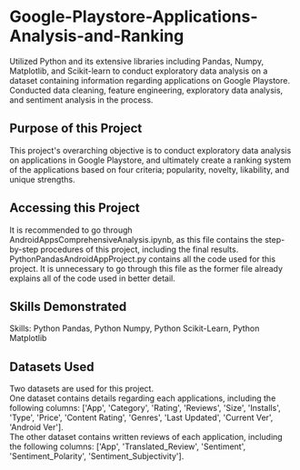 # Google-Playstore-Applications-Analysis-and-Ranking
Utilized Python and its extensive libraries including Pandas, Numpy, Matplotlib, and Scikit-learn to conduct exploratory data analysis on a dataset containing information regarding applications on Google Playstore. Conducted data cleaning, feature engineering, exploratory data analysis, and sentiment analysis in the process.

## Purpose of this Project
This project's overarching objective is to conduct exploratory data analysis on applications in Google Playstore, and ultimately create a ranking system of the applications based on four criteria; popularity, novelty, likability, and unique strengths.

## Accessing this Project
It is recommended to go through AndroidAppsComprehensiveAnalysis.ipynb, as this file contains the step-by-step procedures of this project, including the final results. PythonPandasAndroidAppProject.py contains all the code used for this project. It is unnecessary to go through this file as the former file already explains all of the code used in better detail.

## Skills Demonstrated
Skills: Python Pandas, Python Numpy, Python Scikit-Learn, Python Matplotlib

## Datasets Used
Two datasets are used for this project.  
One dataset contains details regarding each applications, including the following columns: ['App', 'Category', 'Rating', 'Reviews', 'Size', 'Installs', 'Type', 'Price', 'Content Rating', 'Genres', 'Last Updated', 'Current Ver', 'Android Ver'].  
The other dataset contains written reviews of each application, including the following columns: ['App', 'Translated_Review', 'Sentiment', 'Sentiment_Polarity', 'Sentiment_Subjectivity'].  
